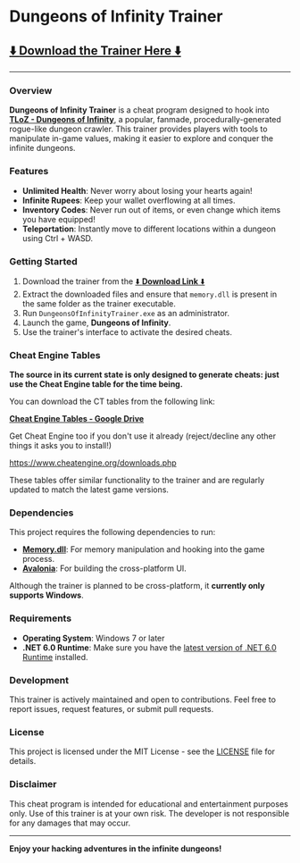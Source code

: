 # Dungeons of Infinity Trainer

## [⬇️ **Download the Trainer Here** ⬇️](https://github.com/mysterypaintwo/DungeonsOfInfinityTrainer?tab=readme-ov-file#cheat-engine-tables)

---

### Overview
**Dungeons of Infinity Trainer** is a cheat program designed to hook into **[TLoZ - Dungeons of Infinity](https://justinbohemier.wixsite.com/portfolio/game-design)**, a popular, fanmade, procedurally-generated rogue-like dungeon crawler. This trainer provides players with tools to manipulate in-game values, making it easier to explore and conquer the infinite dungeons.

### Features
- **Unlimited Health**: Never worry about losing your hearts again!
- **Infinite Rupees**: Keep your wallet overflowing at all times.
- **Inventory Codes**: Never run out of items, or even change which items you have equipped!
- **Teleportation**: Instantly move to different locations within a dungeon using Ctrl + WASD.

### Getting Started
1. Download the trainer from the [⬇️ **Download Link** ⬇️](https://github.com/mysterypaintwo/DungeonsOfInfinityTrainer?tab=readme-ov-file#cheat-engine-tables)
2. Extract the downloaded files and ensure that `memory.dll` is present in the same folder as the trainer executable.
3. Run `DungeonsOfInfinityTrainer.exe` as an administrator.
4. Launch the game, **Dungeons of Infinity**.
5. Use the trainer's interface to activate the desired cheats.

### Cheat Engine Tables
**The source in its current state is only designed to generate cheats: just use the Cheat Engine table for the time being.**

You can download the CT tables from the following link:

**[Cheat Engine Tables - Google Drive](https://drive.google.com/drive/folders/1NsLZ3-3mz802lZrgo07kzkma4dE08zHY)**

Get Cheat Engine too if you don't use it already (reject/decline any other things it asks you to install!)

https://www.cheatengine.org/downloads.php

These tables offer similar functionality to the trainer and are regularly updated to match the latest game versions.

### Dependencies
This project requires the following dependencies to run:

- **[Memory.dll](https://github.com/erfg12/memory.dll)**: For memory manipulation and hooking into the game process.
- **[Avalonia](https://avaloniaui.net)**: For building the cross-platform UI.

Although the trainer is planned to be cross-platform, it **currently only supports Windows**.

### Requirements
- **Operating System**: Windows 7 or later
- **.NET 6.0 Runtime**: Make sure you have the [latest version of .NET 6.0 Runtime](https://dotnet.microsoft.com/download/dotnet/6.0) installed.

### Development
This trainer is actively maintained and open to contributions. Feel free to report issues, request features, or submit pull requests.

### License
This project is licensed under the MIT License - see the [LICENSE](LICENSE) file for details.

### Disclaimer
This cheat program is intended for educational and entertainment purposes only. Use of this trainer is at your own risk. The developer is not responsible for any damages that may occur.

---

**Enjoy your hacking adventures in the infinite dungeons!**
